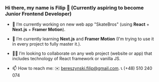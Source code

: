 ### Hi there, my name is Filip 👋 (Currently aspiring to become Junior Frontend Developer)


 - 🔭 I’m currently working on new web app "SkateBros" (using **React** + **Next.js** + **Framer Motion**).

- 🌱 I’m currently learning **Next.js** and **Framer Motion** (I'm trying to use it in every project to fully master it.).

- 🙋‍♂️ I’m looking to collaborate on any web project (website or app) that includes technology of React framework or vanilla JS.

- 📫 How to reach me:
      ✉️ bereszynski.filip@gmail.com.
      📞 (+48) 510 240 074
